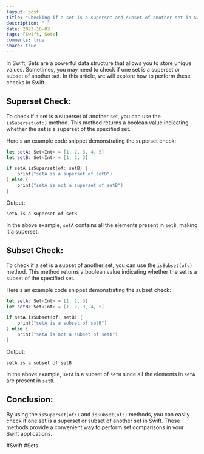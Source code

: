 ```yaml
---
layout: post
title: "Checking if a set is a superset and subset of another set in Swift"
description: " "
date: 2023-10-03
tags: [Swift, Sets]
comments: true
share: true
---
```


In Swift, Sets are a powerful data structure that allows you to store unique values. Sometimes, you may need to check if one set is a superset or subset of another set. In this article, we will explore how to perform these checks in Swift.

## Superset Check:
To check if a set is a superset of another set, you can use the `isSuperset(of:)` method. This method returns a boolean value indicating whether the set is a superset of the specified set.

Here's an example code snippet demonstrating the superset check:

```swift
let setA: Set<Int> = [1, 2, 3, 4, 5]
let setB: Set<Int> = [1, 2, 3]

if setA.isSuperset(of: setB) {
    print("setA is a superset of setB")
} else {
    print("setA is not a superset of setB")
}
```
Output:
```
setA is a superset of setB
```

In the above example, `setA` contains all the elements present in `setB`, making it a superset.

## Subset Check:
To check if a set is a subset of another set, you can use the `isSubset(of:)` method. This method returns a boolean value indicating whether the set is a subset of the specified set.

Here's an example code snippet demonstrating the subset check:

```swift
let setA: Set<Int> = [1, 2, 3]
let setB: Set<Int> = [1, 2, 3, 4, 5]

if setA.isSubset(of: setB) {
    print("setA is a subset of setB")
} else {
    print("setA is not a subset of setB")
}
```
Output:
```
setA is a subset of setB
```

In the above example, `setA` is a subset of `setB` since all the elements in `setA` are present in `setB`.

## Conclusion:
By using the `isSuperset(of:)` and `isSubset(of:)` methods, you can easily check if one set is a superset or subset of another set in Swift. These methods provide a convenient way to perform set comparisons in your Swift applications.

#Swift #Sets